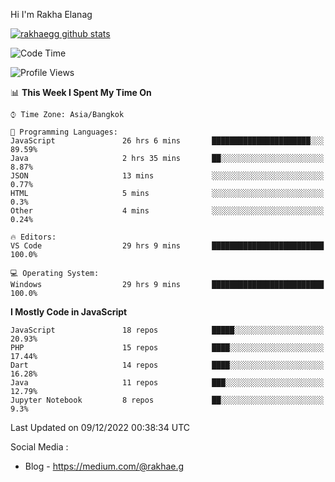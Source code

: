 Hi I'm Rakha Elanag


[![rakhaegg github stats](https://github-readme-stats.vercel.app/api?username=rakhaegg)](https://github.com/rakhaegg/rakhaegg)




<!--START_SECTION:waka-->
![Code Time](http://img.shields.io/badge/Code%20Time-1%2C090%20hrs%2011%20mins-blue)

![Profile Views](http://img.shields.io/badge/Profile%20Views-1-blue)

📊 **This Week I Spent My Time On** 

```text
⌚︎ Time Zone: Asia/Bangkok

💬 Programming Languages: 
JavaScript               26 hrs 6 mins       ██████████████████████░░░   89.59% 
Java                     2 hrs 35 mins       ██░░░░░░░░░░░░░░░░░░░░░░░   8.87% 
JSON                     13 mins             ░░░░░░░░░░░░░░░░░░░░░░░░░   0.77% 
HTML                     5 mins              ░░░░░░░░░░░░░░░░░░░░░░░░░   0.3% 
Other                    4 mins              ░░░░░░░░░░░░░░░░░░░░░░░░░   0.24%

🔥 Editors: 
VS Code                  29 hrs 9 mins       █████████████████████████   100.0%

💻 Operating System: 
Windows                  29 hrs 9 mins       █████████████████████████   100.0%

```

**I Mostly Code in JavaScript** 

```text
JavaScript               18 repos            █████░░░░░░░░░░░░░░░░░░░░   20.93% 
PHP                      15 repos            ████░░░░░░░░░░░░░░░░░░░░░   17.44% 
Dart                     14 repos            ████░░░░░░░░░░░░░░░░░░░░░   16.28% 
Java                     11 repos            ███░░░░░░░░░░░░░░░░░░░░░░   12.79% 
Jupyter Notebook         8 repos             ██░░░░░░░░░░░░░░░░░░░░░░░   9.3%

```



 Last Updated on 09/12/2022 00:38:34 UTC
<!--END_SECTION:waka-->

Social Media : 
- Blog - https://medium.com/@rakhae.g
